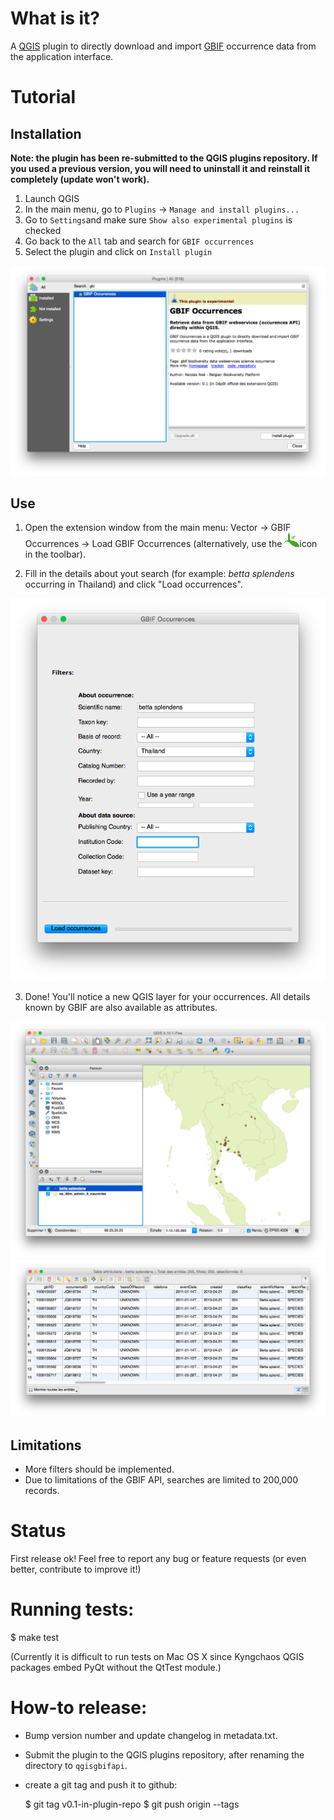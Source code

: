 
What is it?
===========

A [QGIS](http://www.qgis.org/) plugin to directly download and import [GBIF](http://www.gbif.org) occurrence data from the application interface.

Tutorial
========

Installation
------------

**Note: the plugin has been re-submitted to the QGIS plugins repository. If you used a previous version, you will need to uninstall it and reinstall it completely (update won't work).**

1. Launch QGIS
2. In the main menu, go to `Plugins` -> `Manage and install plugins...`
3. Go to `Settings`and make sure `Show also experimental plugins` is checked
4. Go back to the `All` tab and search for `GBIF occurrences`
5. Select the plugin and click on `Install plugin`

![Plugin install window](./screenshot_install.png)

Use
---

1. Open the extension window from the main menu: Vector -> GBIF Occurrences -> Load GBIF Occurrences (alternatively, use the ![Plugin icon](./icon.png)icon in the toolbar).

2. Fill in the details about yout search (for example: *betta splendens* occurring in Thailand) and click "Load occurrences".

![Main plugin window](./screenshot1.png)

3. Done! You'll notice a new QGIS layer for your occurrences. All details known by GBIF are also available as attributes.

![Occurrences in QGIS](./screenshot2.png)
![Attributes table](./screenshot3.png)

Limitations
-----------

- More filters should be implemented.
- Due to limitations of the GBIF API, searches are limited to 200,000 records.

Status
======

First release ok! Feel free to report any bug or feature requests (or even better, contribute to improve it!)

Running tests:
==============

$ make test

(Currently it is difficult to run tests on Mac OS X since Kyngchaos QGIS packages embed PyQt without the QtTest module.)

How-to release:
===============

- Bump version number and update changelog in metadata.txt.
- Submit the plugin to the QGIS plugins repository, after renaming the directory to `qgisgbifapi`.
- create a git tag and push it to github:

    $ git tag v0.1-in-plugin-repo
    $ git push origin --tags